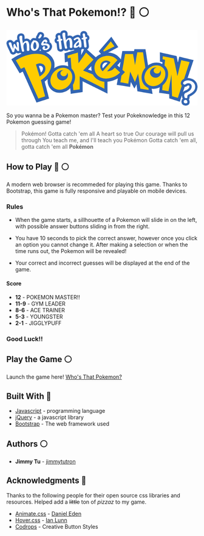 # Who's That Pokemon!? :red_circle: :white_circle:

![logo](assets/imgs/logo.png)


So you wanna be a Pokemon master? Test your Pokeknowledge in this 12 Pokemon guessing game!

> Pokémon! Gotta catch 'em all
> A heart so true
> Our courage will pull us through
> You teach me, and I'll teach you
> Pokémon
> Gotta catch 'em all, gotta catch 'em all
> **Pokémon**

 
## How to Play :red_circle: :white_circle: 

A modern web browser is recommeded for playing this game. Thanks to Bootstrap, this game is fully responsive and playable on mobile devices.

### Rules 

* When the game starts, a sillhouette of a Pokemon will slide in on the left, with possible answer buttons sliding in from the right. 

* You have 10 seconds to pick the correct answer, however once you click an option you cannot change it. After making a selection or when the time runs out, the Pokemon will be revealed! 

* Your correct and incorrect guesses will be displayed at the end of the game.

#### Score 
* **12** - POKEMON MASTER!!
* **11-9** - GYM LEADER
* **8-6** - ACE TRAINER
* **5-3** - YOUNGSTER
* **2-1** - JIGGLYPUFF


### Good Luck!! 

## Play the Game :white_circle: 
Launch the game here! [Who's That Pokemon?](https://jimmytutron.github.io/WhosThatPokemon/) 

## Built With :red_circle:

* [Javascript](https://www.javascript.com/) - programming language
* [jQuery](https://jquery.com/) - a javascript library
* [Bootstrap](https://getbootstrap.com/) - The web framework used

## Authors :white_circle: 

* **Jimmy Tu** - [jimmytutron](https://github.com/jimmytutron)


## Acknowledgments :pray:

Thanks to the following people for their open source css libraries and resources. Helped add a ~~little~~ ton of *_pizzaz_* to my game.

* [Animate.css](https://daneden.github.io/animate.css/) - [Daniel Eden](https://daneden.me/)
* [Hover.css](http://ianlunn.github.io/Hover/) - [Ian Lunn](https://github.com/IanLunn)
* [Codrops](https://tympanus.net/codrops/2013/06/13/creative-button-styles/) - Creative Button Styles

